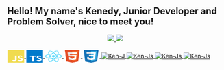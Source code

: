 ## Hello! My name's Kenedy, Junior Developer and Problem Solver, nice to meet you!
<div align="center">
  <a href="https://github.com/KenedyLima">
  <img height="180em" src="https://github-readme-stats.vercel.app/api?username=KenedyLima&show_icons=true&theme=dracula&include_all_commits=true&count_private=true"/>
  <img height="180em" src="https://github-readme-stats.vercel.app/api/top-langs/?username=KenedyLima&layout=compact&langs_count=7&theme=dracula"/>
</div>
<div style="display: inline_block"><br>
  <img align="center" alt="Ken-Js" height="30" width="40" src="https://raw.githubusercontent.com/devicons/devicon/master/icons/javascript/javascript-plain.svg">
  
  <img align="center" alt="Ken-Ts" height="30" width="40" src="https://raw.githubusercontent.com/devicons/devicon/master/icons/typescript/typescript-plain.svg">
  <img align="center" alt="Ken-React" height="30" width="40" src="https://raw.githubusercontent.com/devicons/devicon/master/icons/react/react-original.svg">
  <img align="center" alt="Ken-HTML" height="30" width="40" src="https://raw.githubusercontent.com/devicons/devicon/master/icons/html5/html5-original.svg">
  <img align="center" alt="Ken-CSS" height="30" width="40" src="https://raw.githubusercontent.com/devicons/devicon/master/icons/css3/css3-original.svg">
  <img align="center" alt="Ken-J" height="30" width="40" src="https://cdn.jsdelivr.net/gh/devicons/devicon/icons/java/java-original.svg">
  <img align="center" alt="Ken-Js" height="30" width="40" src="https://cdn.jsdelivr.net/gh/devicons/devicon/icons/spring/spring-original.svg">   
  <img align="center" alt="Ken-Js" height="30" width="40" src="https://cdn.jsdelivr.net/gh/devicons/devicon/icons/mysql/mysql-original.svg">
  <img align="center" alt="Ken-Js" height="30" width="40" src="https://cdn.jsdelivr.net/gh/devicons/devicon/icons/firebase/firebase-plain.svg">
</div>
  
  ##
 
